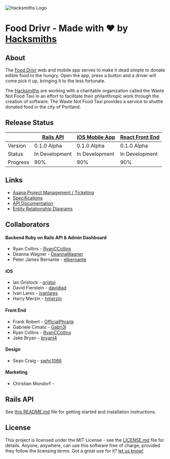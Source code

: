 ![Hacksmiths Logo](https://rawgit.com/teamhacksmiths/food-drivr-backend/master/.github/assets/hacksmiths-logo.png)

# Food Drivr - Made with ❤️ by [Hacksmiths](http://hacksmiths.io)

## About
The [Food Drivr](http://fooddrivr.com) web and mobile app serves to make it dead simple to donate edible food to the hungry.  Open the app, press a button and a driver will come pick it up, bringing it to the less fortunate.

The [Hacksmiths](http://hacksmiths.io) are working with a charitable organization called the Waste Not Food Taxi in an effort to facilitate their philanthropic work through the creation of software.  The Waste Not Food Taxi provides a service to shuttle donated food in the city of Portland.

## Release Status

|          | [Rails API](https://github.com/teamhacksmiths/food-drivr-backend) | [iOS Mobile App](https://github.com/teamhacksmiths/food-drivr-ios) | [React Front End](https://github.com/teamhacksmiths/food-drivr-frontend) |
|----------|-------------------------------------------------------------------|--------------------------------------------------------------------|--------------------------------------------------------------------------|
| Version  | 0.1.0 Alpha                                                       | 0.1.0 Alpha                                                        | 0.1.0 Alpha                                                              |
| Status   | In Development                                                    | In Development                                                     | In Development                                                           |
| Progress | 90%                                                               | 90%                                                                | 90%                                                                      |

## Links
* [Asana Project Management / Ticketing](https://app.asana.com/0/94684923468934)
* [Specifications](https://docs.google.com/document/d/1JCQDv0QcZB6NGKWcgWc3PVjYTCLtYUbnEOlyPy5f7ZA/edit?usp=sharing)
* [API Documentation](http://teamhacksmiths.github.io/food-drivr-api-documentation/)
* [Entity Relationship Diagrams](https://www.lucidchart.com/documents/view/04f97352-911c-45c8-8fd2-cf457c40f7d2)

## Collaborators

#### Backend Ruby on Rails API & Admin Dashboard
* Ryan Collins - [RyanCCollins](https://github.com/RyanCCollins)
* Deanna Wagner - [DeannaWagner](https://github.com/DeannaWagner)
* Peter James Bernante - [elbernante](https://github.com/elbernante)

#### iOS
* Ian Gristock - [gristoi](https://github.com/gristoi)
* David Fierstein - [davidiad](https://github.com/davidiad)
* Ivan Lares - [ivanlares](https://github.com/ivanlares)
* Harry Merzin - [hmerzin](https://github.com/hmerzin)

#### Front End
* Frank Robert - [OfficialPhrank](https://github.com/OfficialPhrank)
* Gabriele Cimato - [Gabri3l](https://github.com/Gabri3l)
* Ryan Collins - [RyanCCollins](htts://github.com/RyanCCollins)
* Jake Bryan - [bryanj4](https://github.com/bryanj4)

#### Design
* Sean Craig - [swhc1066](https://github.com/swhc1066)

#### Marketing
* Christian Mondorf - []()

## Rails API
See [this README.md](https://github.com/teamhacksmiths/food-drivr/tree/master/app/README.md) file for getting started and installation instructions.


## License
This project is licensed under the MIT License - see the [LICENSE.md](LICENSE.md) file for details.  Anyone, anywhere, can use this software free of charge, provided they follow the licensing terms. Got a great use for it?  [let us know!](mailto:admin@hackmiths.io)
